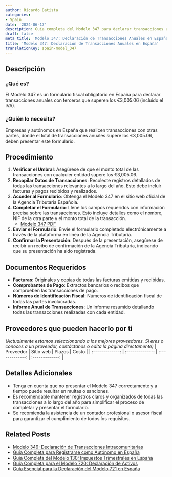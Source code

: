 ```yaml
---
author: Ricardo Batista
categories:
- Spain
date: '2024-06-17'
description: Guía completa del Modelo 347 para declarar transacciones anuales con terceros en España, superando los €3,005.06 con detalles de procedimiento y requisitos.
draft: false
meta_title: 'Modelo 347: Declaración de Transacciones Anuales en España'
title: 'Modelo 347: Declaración de Transacciones Anuales en España'
translationKey: spain-model_347
---
```



## Descripción
### ¿Qué es?
El Modelo 347 es un formulario fiscal obligatorio en España para declarar transacciones anuales con terceros que superen los €3,005.06 (incluido el IVA).

### ¿Quién lo necesita?
Empresas y autónomos en España que realicen transacciones con otras partes, donde el total de transacciones anuales supere los €3,005.06, deben presentar este formulario.

## Procedimiento
1. **Verificar el Umbral**: Asegúrese de que el monto total de las transacciones con cualquier entidad supere los €3,005.06.
2. **Recopilar Datos de Transacciones**: Recolecte registros detallados de todas las transacciones relevantes a lo largo del año. Esto debe incluir facturas y pagos recibidos y realizados.
3. **Acceder al Formulario**: Obtenga el Modelo 347 en el sitio web oficial de la Agencia Tributaria Española.
4. **Completar el Formulario**: Llene los campos requeridos con información precisa sobre las transacciones. Esto incluye detalles como el nombre, NIF de la otra parte y el monto total de la transacción.
    - [Modelo 347 PDF](https://sede.agenciatributaria.gob.es/Sede/es_es/modelo-347-declaracion-anual-operaciones-terceros.html)
5. **Enviar el Formulario**: Envíe el formulario completado electrónicamente a través de la plataforma en línea de la Agencia Tributaria.
6. **Confirmar la Presentación**: Después de la presentación, asegúrese de recibir un recibo de confirmación de la Agencia Tributaria, indicando que su presentación ha sido registrada.

## Documentos Requeridos
- **Facturas**: Originales y copias de todas las facturas emitidas y recibidas.
- **Comprobantes de Pago**: Extractos bancarios o recibos que comprueben las transacciones de pago.
- **Números de Identificación Fiscal**: Números de identificación fiscal de todas las partes involucradas.
- **Informe Anual de Transacciones**: Un informe resumido detallando todas las transacciones realizadas con cada entidad.

## Proveedores que pueden hacerlo por ti
_(Actualmente estamos seleccionando a los mejores proveedores. Si eres o conoces a un proveedor, contáctanos o edita la página directamente)_
| Proveedor        |     Sitio web      |     Plazos       |       Costo      |
| :-------------: | :-------------: |  :-------------: | :-------------: |

## Detalles Adicionales
- Tenga en cuenta que no presentar el Modelo 347 correctamente y a tiempo puede resultar en multas o sanciones.
- Es recomendable mantener registros claros y organizados de todas las transacciones a lo largo del año para simplificar el proceso de completar y presentar el formulario.
- Se recomienda la asistencia de un contador profesional o asesor fiscal para garantizar el cumplimiento de todos los requisitos.

## Related Posts

- [Modelo 349: Declaración de Transacciones Intracomunitarias](https://tramitit.com/es/guides/spain/modelo_349/)
- [Guía Completa para Registrarse como Autónomo en España](https://tramitit.com/es/guides/spain/modelo_036/)
- [Guía Completa del Modelo 130: Impuestos Trimestrales en España](https://tramitit.com/es/guides/spain/modelo_130/)
- [Guía Completa para el Modelo 720: Declaración de Activos](https://tramitit.com/es/guides/spain/modelo_720/)
- [Guía Esencial para la Declaración del Modelo 721 en España](https://tramitit.com/es/guides/spain/modelo_721/)